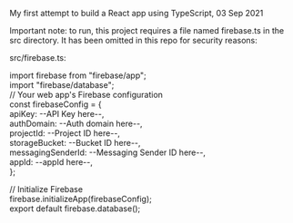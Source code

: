 My first attempt to build a React app using TypeScript, 03 Sep 2021  

Important note: to run, this project requires a file named firebase.ts in the src directory. It has been omitted in this repo for security reasons:    

src/firebase.ts:  

import firebase from "firebase/app";  
import "firebase/database";  
// Your web app's Firebase configuration  
const firebaseConfig = {  
  apiKey: --API Key here--,  
  authDomain: --Auth domain here--,  
  projectId: --Project ID here--,  
  storageBucket: --Bucket ID here--,  
  messagingSenderId: --Messaging Sender ID here--,  
  appId: --appId here--,  
};  

// Initialize Firebase  
firebase.initializeApp(firebaseConfig);  
export default firebase.database();  
